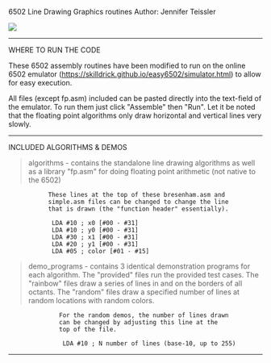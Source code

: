 6502 Line Drawing Graphics routines
Author: Jennifer Teissler

![](https://i.imgur.com/5GdJf5B.gif)

--------------------------------------------------------------------
WHERE TO RUN THE CODE

These 6502 assembly routines have been modified to run on the online
6502 emulator (https://skilldrick.github.io/easy6502/simulator.html)
to allow for easy execution.

All files (except fp.asm) included can be pasted directly into the
text-field of the emulator. To run them just click "Assemble" then
"Run". Let it be noted that the floating point algorithms only draw 
horizontal and vertical lines very slowly.

-------------------------------------------------------------------
INCLUDED ALGORITHMS & DEMOS

> algorithms - contains the standalone line drawing algorithms as
               well as a library "fp.asm" for doing floating
               point arithmetic (not native to the 6502)

               These lines at the top of these bresenham.asm and 
               simple.asm files can be changed to change the line
               that is drawn (the "function header" essentially).

                LDA #10 ; x0 [#00 - #31]
                LDA #10 ; y0 [#00 - #31]
                LDA #30 ; x1 [#00 - #31]
                LDA #20 ; y1 [#00 - #31]
                LDA #05 ; color [#01 - #15]

> demo_programs - contains 3 identical demonstration programs for 
                  each algorithm. The "provided" files run the
                  provided test cases. The "rainbow" files draw a 
                  series of lines in and on the borders of all 
                  octants. The "random" files draw a specified 
                  number of lines at random locations with
                  random colors.

                  For the random demos, the number of lines drawn
                  can be changed by adjusting this line at the
                  top of the file.

                   LDA #10 ; N number of lines (base-10, up to 255)

-------------------------------------------------------------------

